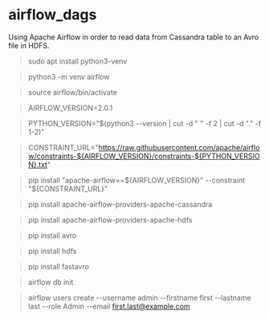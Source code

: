 # airflow_dags

Using Apache Airflow in order to read data from Cassandra table to an Avro file in HDFS.

> sudo apt install python3-venv

> python3 -m venv airflow

> source airflow/bin/activate

> AIRFLOW_VERSION=2.0.1

> PYTHON_VERSION="$(python3 --version | cut -d " " -f 2 | cut -d "." -f 1-2)"

> CONSTRAINT_URL="https://raw.githubusercontent.com/apache/airflow/constraints-${AIRFLOW_VERSION}/constraints-${PYTHON_VERSION}.txt"

> pip install "apache-airflow==${AIRFLOW_VERSION}" --constraint "${CONSTRAINT_URL}"

> pip install apache-airflow-providers-apache-cassandra

> pip install apache-airflow-providers-apache-hdfs

> pip install avro

> pip install hdfs

> pip install fastavro

> airflow db init

> airflow users create --username admin --firstname first --lastname last --role Admin --email first.last@example.com

